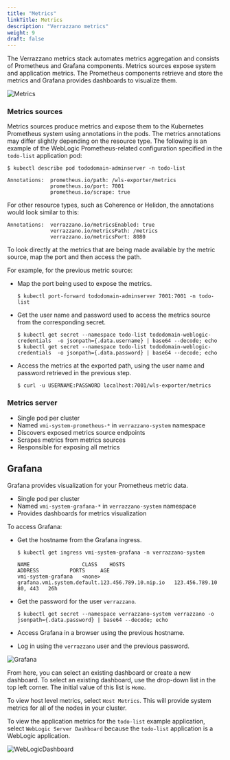 ```yaml
---
title: "Metrics"
linkTitle: Metrics
description: "Verrazzano metrics"
weight: 9
draft: false
---
```



The Verrazzano metrics stack automates metrics aggregation and consists of Prometheus and Grafana components.
Metrics sources expose system and application metrics.
The Prometheus components retrieve and store the metrics and Grafana provides dashboards to
visualize them.

![Metrics](../../../images/metricsResized.png)

### Metrics sources

Metrics sources produce metrics and expose them to the Kubernetes Prometheus system using annotations in the pods.
The metrics annotations may differ slightly depending on the resource type.
The following is an example of the WebLogic Prometheus-related configuration specified in the `todo-list` application pod:

`$ kubectl describe pod tododomain-adminserver -n todo-list`

```
Annotations:  prometheus.io/path: /wls-exporter/metrics
              prometheus.io/port: 7001
              prometheus.io/scrape: true
```

For other resource types, such as Coherence or Helidon, the annotations would look similar to this:

```
Annotations:  verrazzano.io/metricsEnabled: true
              verrazzano.io/metricsPath: /metrics
              verrazzano.io/metricsPort: 8080
```

To look directly at the metrics that are being made available by the metric source, map the port and then access the path.

For example, for the previous metric source:

- Map the port being used to expose the metrics.
  ```
  $ kubectl port-forward tododomain-adminserver 7001:7001 -n todo-list
  ```

- Get the user name and password used to access the metrics source from the corresponding secret.

  ```
  $ kubectl get secret --namespace todo-list tododomain-weblogic-credentials  -o jsonpath={.data.username} | base64 --decode; echo
  $ kubectl get secret --namespace todo-list tododomain-weblogic-credentials  -o jsonpath={.data.password} | base64 --decode; echo
  ```

- Access the metrics at the exported path, using the user name and password retrieved in the previous step.
   ```
   $ curl -u USERNAME:PASSWORD localhost:7001/wls-exporter/metrics
   ```

### Metrics server

- Single pod per cluster
- Named `vmi-system-prometheus-*` in `verrazzano-system` namespace
- Discovers exposed metrics source endpoints
- Scrapes metrics from metrics sources
- Responsible for exposing all metrics

## Grafana

Grafana provides visualization for your Prometheus metric data.

- Single pod per cluster
- Named `vmi-system-grafana-*` in `verrazzano-system` namespace
- Provides dashboards for metrics visualization

To access Grafana:

- Get the hostname from the Grafana ingress.
   ```
   $ kubectl get ingress vmi-system-grafana -n verrazzano-system
   ```

   ```
   NAME                 CLASS    HOSTS                                              ADDRESS          PORTS     AGE
   vmi-system-grafana   <none>   grafana.vmi.system.default.123.456.789.10.nip.io   123.456.789.10   80, 443   26h
   ```

- Get the password for the user `verrazzano`.
   ```
   $ kubectl get secret --namespace verrazzano-system verrazzano -o jsonpath={.data.password} | base64 --decode; echo
   ```
- Access Grafana in a browser using the previous hostname.
- Log in using the `verrazzano` user and the previous password.

![Grafana](../../../images/grafana-initial-page.png)


From here, you can select an existing dashboard or create a new dashboard.
To select an existing dashboard, use the drop-down list in the top left corner.
The initial value of this list is `Home`.


To view host level metrics, select `Host Metrics`. This will provide system metrics for all
of the nodes in your cluster.


To view the application metrics for the `todo-list` example application, select `WebLogic Server Dashboard`
because the `todo-list` application is a WebLogic application.

![WebLogicDashboard](../../../images/grafana-weblogic-dashboard.png)
